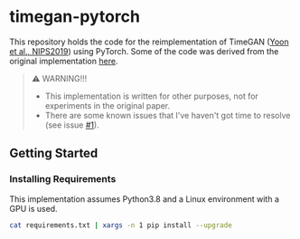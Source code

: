 # timegan-pytorch
This repository holds the code for the reimplementation of TimeGAN ([Yoon et al., NIPS2019](https://papers.nips.cc/paper/8789-time-series-generative-adversarial-networks)) using PyTorch. Some of the code was derived from the original implementation [here](https://github.com/jsyoon0823/TimeGAN).

> :warning: WARNING!!!
> - This implementation is written for other purposes, not for experiments in the original paper.
> - There are some known issues that I've haven't got time to resolve (see issue [#1](https://github.com/d9n13lt4n/timegan-pytorch/issues/1#issuecomment-895126605)).

## Getting Started
### Installing Requirements
This implementation assumes Python3.8 and a Linux environment with a GPU is used.
```bash
cat requirements.txt | xargs -n 1 pip install --upgrade
```

